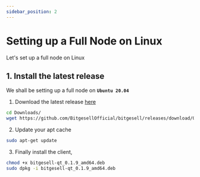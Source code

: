 ```yaml
---
sidebar_position: 2
---
```


# Setting up a Full Node on Linux

Let's set up a full node on Linux

## 1. Install the latest release

We shall be setting up a full node on **`Ubuntu 20.04`**

1. Download the latest release [here](https://github.com/BitgesellOfficial/bitgesell/releases/download/0.1.9/bitgesell-qt_0.1.9_amd64.deb)

```sh
cd Downloads/
wget https://github.com/BitgesellOfficial/bitgesell/releases/download/0.1.9/bitgesell-qt_0.1.9_amd64.deb
```

2. Update your apt cache

```sh
sudo apt-get update
```

3. Finally install the client,

```sh
chmod +x bitgesell-qt_0.1.9_amd64.deb
sudo dpkg -i bitgesell-qt_0.1.9_amd64.deb
```
